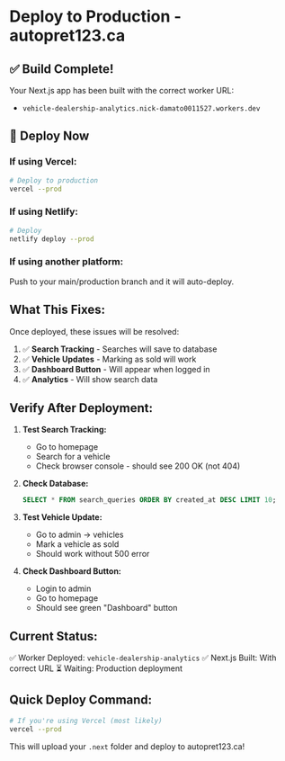 # Deploy to Production - autopret123.ca

## ✅ Build Complete!

Your Next.js app has been built with the correct worker URL:
- `vehicle-dealership-analytics.nick-damato0011527.workers.dev`

## 🚀 Deploy Now

### If using Vercel:

```bash
# Deploy to production
vercel --prod
```

### If using Netlify:

```bash
# Deploy
netlify deploy --prod
```

### If using another platform:

Push to your main/production branch and it will auto-deploy.

## What This Fixes:

Once deployed, these issues will be resolved:

1. ✅ **Search Tracking** - Searches will save to database
2. ✅ **Vehicle Updates** - Marking as sold will work
3. ✅ **Dashboard Button** - Will appear when logged in
4. ✅ **Analytics** - Will show search data

## Verify After Deployment:

1. **Test Search Tracking:**
   - Go to homepage
   - Search for a vehicle
   - Check browser console - should see 200 OK (not 404)

2. **Check Database:**
   ```sql
   SELECT * FROM search_queries ORDER BY created_at DESC LIMIT 10;
   ```

3. **Test Vehicle Update:**
   - Go to admin → vehicles
   - Mark a vehicle as sold
   - Should work without 500 error

4. **Check Dashboard Button:**
   - Login to admin
   - Go to homepage
   - Should see green "Dashboard" button

## Current Status:

✅ Worker Deployed: `vehicle-dealership-analytics`
✅ Next.js Built: With correct URL
⏳ Waiting: Production deployment

## Quick Deploy Command:

```bash
# If you're using Vercel (most likely)
vercel --prod
```

This will upload your `.next` folder and deploy to autopret123.ca!
